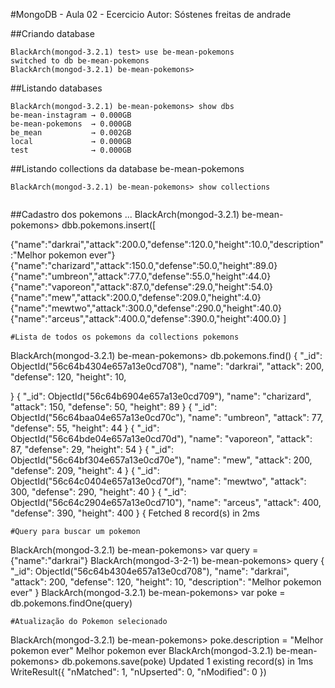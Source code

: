#MongoDB - Aula 02 - Ecercicio
Autor: Sóstenes freitas de andrade

##Criando database 
```
BlackArch(mongod-3.2.1) test> use be-mean-pokemons
switched to db be-mean-pokemons
BlackArch(mongod-3.2.1) be-mean-pokemons>
```
##Listando databases 
```
BlackArch(mongod-3.2.1) be-mean-pokemons> show dbs
be-mean-instagram → 0.000GB
be-mean-pokemons  → 0.000GB
be_mean           → 0.002GB
local             → 0.000GB
test              → 0.000GB
```
##Listando collections da database be-mean-pokemons 
```
BlackArch(mongod-3.2.1) be-mean-pokemons> show collections


```
##Cadastro dos pokemons 
...
BlackArch(mongod-3.2.1) be-mean-pokemons> dbb.pokemons.insert([

{"name":"darkrai","attack":200.0,"defense":120.0,"height":10.0,"description":"Melhor pokemon ever"}
{"name":"charizard","attack":150.0,"defense":50.0,"height":89.0}
{"name":"umbreon","attack":77.0,"defense":55.0,"height":44.0}
{"name":"vaporeon","attack":87.0,"defense":29.0,"height":54.0}
{"name":"mew","attack":200.0,"defense":209.0,"height":4.0}
{"name":"mewtwo","attack":300.0,"defense":290.0,"height":40.0}
{"name":"arceus","attack":400.0,"defense":390.0,"height":400.0}
]
```
#Lista de todos os pokemons da collections pokemons 
```
BlackArch(mongod-3.2.1) be-mean-pokemons> db.pokemons.find()
{
      "_id": ObjectId("56c64b4304e657a13e0cd708"),
      "name": "darkrai",
      "attack": 200,
      "defense": 120,
      "height": 10,
                
}
{
      "_id": ObjectId("56c64b6904e657a13e0cd709"),
      "name": "charizard",
      "attack": 150,
      "defense": 50,
      "height": 89
}
{
      "_id": ObjectId("56c64baa04e657a13e0cd70c"),
      "name": "umbreon",
      "attack": 77,
      "defense": 55,
      "height": 44
}
{
      "_id": ObjectId("56c64bde04e657a13e0cd70d"),
      "name": "vaporeon",
      "attack": 87,
      "defense": 29,
      "height": 54
}
{
      "_id": ObjectId("56c64bf304e657a13e0cd70e"),
      "name": "mew",
      "attack": 200,
      "defense": 209,
      "height": 4
}
{
      "_id": ObjectId("56c64c0404e657a13e0cd70f"),
      "name": "mewtwo",
      "attack": 300,
      "defense": 290,
      "height": 40
}
{
      "_id": ObjectId("56c64c2904e657a13e0cd710"),
      "name": "arceus",
      "attack": 400,
      "defense": 390,
      "height": 400
}
{
Fetched 8 record(s) in 2ms

```
#Query para buscar um pokemon 
```
BlackArch(mongod-3.2.1) be-mean-pokemons> var query = {"name":"darkrai"}
BlackArch(mongod-3-2-1) be-mean-pokemons> query
{
      "_id": ObjectId("56c64b4304e657a13e0cd708"),
      "name": "darkrai",
      "attack": 200,
      "defense": 120,
      "height": 10,
      "description": "Melhor pokemon ever"
}
BlackArch(mongod-3.2.1) be-mean-pokemons> var poke = db.pokemons.findOne(query)
```
#Atualização do Pokemon selecionado 
```

BlackArch(mongod-3.2.1) be-mean-pokemons> poke.description = "Melhor pokemon ever"
Melhor pokemon ever
BlackArch(mongod-3.2.1) be-mean-pokemons> db.pokemons.save(poke)
Updated 1 existing record(s) in 1ms
WriteResult({
      "nMatched": 1,
      "nUpserted": 0,
      "nModified": 0
})
```

